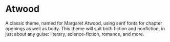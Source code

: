 # Atwood

A classic theme, named for Margaret Atwood, using serif fonts for chapter openings as well as body. This theme will suit both fiction and nonfiction, in just about any guise: literary, science-fiction, romance, and more.
